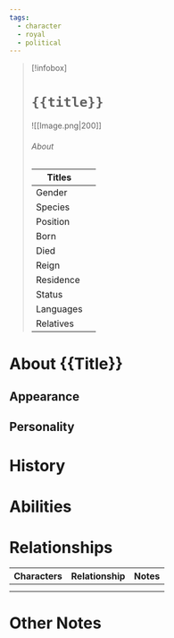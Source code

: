 ```yaml
---
tags:
  - character
  - royal
  - political
---
```

> [!infobox]
> # `{{title}}`
> ![[Image.png|200]]
> ###### About
> | Titles |  |
> | ---- | ---- |
> | Gender |  |
> | Species |  |
> | Position | |
> | Born |   |
> | Died |   |
> | Reign |   |
> | Residence |  |
> | Status |  |
> | Languages |  |
> | Relatives |   |
# About {{Title}}



## Appearance



## Personality



# History




# Abilities



# Relationships
| Characters | Relationship | Notes |
| ---------- | ------------ | ----- |
|            |              |       |
|            |              |       |



# Other Notes
